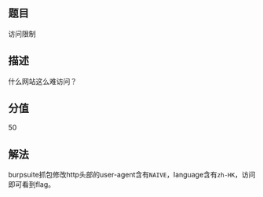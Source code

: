 ## 题目
访问限制

## 描述
什么网站这么难访问？

## 分值
50

## 解法
burpsuite抓包修改http头部的user-agent含有`NAIVE`，language含有`zh-HK`，访问即可看到flag。